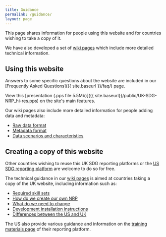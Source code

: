 ```yaml
---
title: Guidance
permalink: /guidance/
layout: page
---
```


This page shares information for people using this website and for countries wishing to take a copy of it.

We have also developed a set of [wiki pages]( https://github.com/datasciencecampus/sdg-indicators/wiki) which include more detailed technical information.

## Using this website
Answers to some specific questions about the website are included in our [Frequently Asked Questions]({{ site.baseurl }}/faq/) page.

View this [presentation (.pps file 5.5Mb)]({{ site.baseurl}}/public/UK-SDG-NRP_hi-res.pps) on the site's main features.

Our wiki pages also include more detailed information for people adding data and metadata:
- [Raw data format]( https://github.com/datasciencecampus/sdg-indicators/wiki/Raw-data-format)
-	[Metadata format](https://github.com/datasciencecampus/sdg-indicators/wiki/Metadata-format)
- [Data scenarios and characteristics](https://github.com/datasciencecampus/sdg-indicators/wiki/Data-scenarios-and-characteristics)

## Creating a copy of this website
Other countries wishing to reuse this UK SDG reporting platforms or the [US SDG reporting platform](https://sdg.data.gov/) are welcome to do so for free.

The technical guidance in our [wiki pages]( https://github.com/datasciencecampus/sdg-indicators/wiki) is aimed at countries taking a copy of the UK website, including information such as:
-	[Required skill sets](https://github.com/datasciencecampus/sdg-indicators/wiki/Required-skill-sets)
-	[How do we create our own NRP](https://github.com/datasciencecampus/sdg-indicators/wiki/How-do-we-create-our-own-NRP)
-	[What do we need to change]( https://github.com/datasciencecampus/sdg-indicators/wiki/What-do-we-need-to-change)
-	[Development installation instructions](https://github.com/datasciencecampus/sdg-indicators/wiki/Development-installation-instructions)
-	[Differences between the US and UK]( https://github.com/datasciencecampus/sdg-indicators/wiki/Differences-between-the-US-and-UK-NRPs)

The US also provide various guidance and information on the [training materials page]( https://gsa.github.io/sdg-indicators/training/) of their reporting platform.
